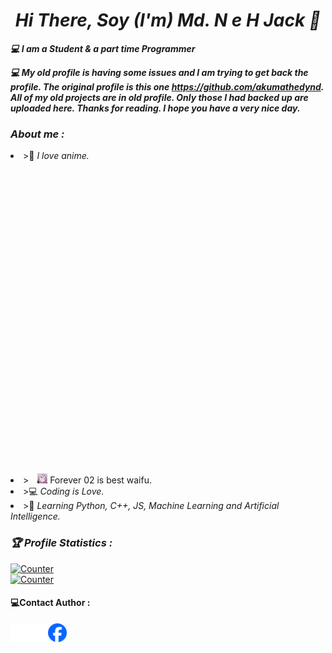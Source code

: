 <!-- Github README -->
<p align="center"><a href="https://github.com/akumathedyn123/">
</a></p>
<h1 align="center"><b><i>Hi There, Soy (I'm) Md. N e H Jack 👋</i></b></h1>
<b><i>💻 I am a Student & a part time Programmer</i></b>

<b><i>💻 My old profile is having some issues and I am trying to get back the profile. The original profile is this one https://github.com/akumathedynd. All of my old projects are in old profile. Only those I had backed up are uploaded here. Thanks for reading. I hope you have a very nice day. </i></b>

<h3><b><i> About me :</i></b></h3>
<li> >📖 <i>I love anime.</i></li>
<li> > <img style="margin-left: 10px; margin-top: 500px;" width="16px" src="202.jpg"/>  Forever 02 is best waifu.</li>
<li> >💻 <i>Coding is Love.</i></li>
<li> >🐍 <i>Learning Python, C++, JS, Machine Learning and Artificial Intelligence.</i></li>

<h3><b><i>🏆 Profile Statistics :</i></b></h3>
<a href="https://github.com/akumathedynd"><img height="25" title="Counter" src="https://komarev.com/ghpvc/?username=akumathedyn123&color=blueviolet&style=flat-square"><br></a>
<a href="https://github.com/akumathedyn123"><img height="25" title="Counter" src="https://komarev.com/ghpvc/?username=akumathedyn123&color=blueviolet&style=flat-square"><br></a>

<h4><b> 💻Contact Author :</b></h3>
<a href="https://github.com/akumathedyn123"><img align="left" title="Github" alt="Github" width="30px" src="git.png" /></a>
  <a href="https://github.com/akumathedynd"><img align="left" title="Github" alt="Github" width="30px" src="git.png" /></a>
<a href="https://facebook.com/javk.chaan"><img align="left" title="Facebook" alt="Facebook" width="30px" src="fb.png" /></a>

**<meta name="google-site-verification" content="FlMjGYld1LUXhuyym6lEDe-zwApWSxjDPCEjFhm_nZk" />**
